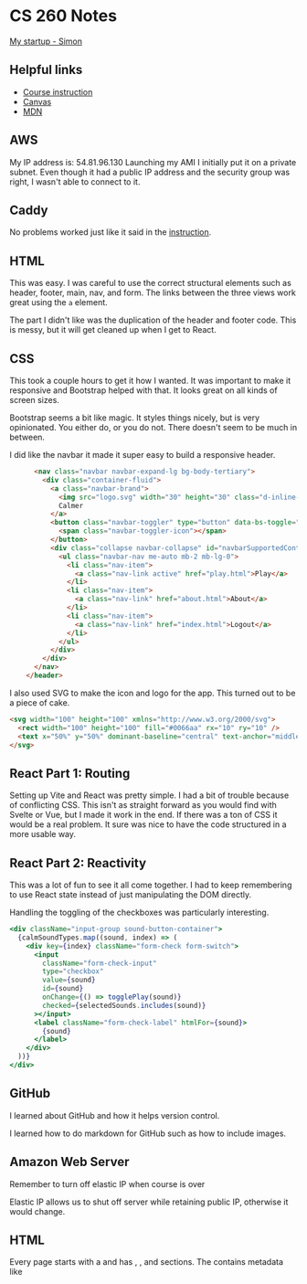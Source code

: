 # CS 260 Notes

[My startup - Simon](https://simon.cs260.click)

## Helpful links

- [Course instruction](https://github.com/webprogramming260)
- [Canvas](https://byu.instructure.com)
- [MDN](https://developer.mozilla.org)

## AWS

My IP address is: 54.81.96.130
Launching my AMI I initially put it on a private subnet. Even though it had a public IP address and the security group was right, I wasn't able to connect to it.

## Caddy

No problems worked just like it said in the [instruction](https://github.com/webprogramming260/.github/blob/main/profile/webServers/https/https.md).

## HTML

This was easy. I was careful to use the correct structural elements such as header, footer, main, nav, and form. The links between the three views work great using the `a` element.

The part I didn't like was the duplication of the header and footer code. This is messy, but it will get cleaned up when I get to React.

## CSS

This took a couple hours to get it how I wanted. It was important to make it responsive and Bootstrap helped with that. It looks great on all kinds of screen sizes.

Bootstrap seems a bit like magic. It styles things nicely, but is very opinionated. You either do, or you do not. There doesn't seem to be much in between.

I did like the navbar it made it super easy to build a responsive header.

```html
      <nav class="navbar navbar-expand-lg bg-body-tertiary">
        <div class="container-fluid">
          <a class="navbar-brand">
            <img src="logo.svg" width="30" height="30" class="d-inline-block align-top" alt="" />
            Calmer
          </a>
          <button class="navbar-toggler" type="button" data-bs-toggle="collapse" data-bs-target="#navbarSupportedContent">
            <span class="navbar-toggler-icon"></span>
          </button>
          <div class="collapse navbar-collapse" id="navbarSupportedContent">
            <ul class="navbar-nav me-auto mb-2 mb-lg-0">
              <li class="nav-item">
                <a class="nav-link active" href="play.html">Play</a>
              </li>
              <li class="nav-item">
                <a class="nav-link" href="about.html">About</a>
              </li>
              <li class="nav-item">
                <a class="nav-link" href="index.html">Logout</a>
              </li>
            </ul>
          </div>
        </div>
      </nav>
    </header>
```

I also used SVG to make the icon and logo for the app. This turned out to be a piece of cake.

```html
<svg width="100" height="100" xmlns="http://www.w3.org/2000/svg">
  <rect width="100" height="100" fill="#0066aa" rx="10" ry="10" />
  <text x="50%" y="50%" dominant-baseline="central" text-anchor="middle" font-size="72" font-family="Arial" fill="white">C</text>
</svg>
```

## React Part 1: Routing

Setting up Vite and React was pretty simple. I had a bit of trouble because of conflicting CSS. This isn't as straight forward as you would find with Svelte or Vue, but I made it work in the end. If there was a ton of CSS it would be a real problem. It sure was nice to have the code structured in a more usable way.

## React Part 2: Reactivity

This was a lot of fun to see it all come together. I had to keep remembering to use React state instead of just manipulating the DOM directly.

Handling the toggling of the checkboxes was particularly interesting.

```jsx
<div className="input-group sound-button-container">
  {calmSoundTypes.map((sound, index) => (
    <div key={index} className="form-check form-switch">
      <input
        className="form-check-input"
        type="checkbox"
        value={sound}
        id={sound}
        onChange={() => togglePlay(sound)}
        checked={selectedSounds.includes(sound)}
      ></input>
      <label className="form-check-label" htmlFor={sound}>
        {sound}
      </label>
    </div>
  ))}
</div>
```

## GitHub

I learned about GitHub and how it helps version control.

I learned how to do markdown for GitHub such as how to include images.

## Amazon Web Server

Remember to turn off elastic IP when course is over

Elastic IP allows us to shut off server while retaining public IP, otherwise it would change.

## HTML

Every page starts with a <!DOCTYPE html> and has <html>, <head>, and <body> sections.
The <head> contains metadata like <title>, <meta>, and links to styles or scripts.
The <body> contains all the visible content of the webpage.
Use heading tags (<h1>–<h6>) for titles and to give structure to content.
Use <p> for paragraphs of text instead of just line breaks.
Use <ul> and <ol> with <li> for lists, including navigation menus.
Use <a> for hyperlinks to other pages or websites.
Use <table>, <thead>, <tbody>, <tr>, <th>, and <td> for tabular data.
Use <form>, <input>, <button>, and <label> for user input.
Use <header>, <nav>, <main>, <section>, and <footer> for semantic page layout.

## Simon deployment

I can study the basics of how I can use HTML with the provided simon code.
I can deploy files to my website using the following command: ./deployFiles.sh -k <yourpemkey> -h <yourdomain> -s simon

## CSS Selectors

Use element selectors (like body, h1, section) to style by tag name.
Use the wildcard * to select all elements at once.
Use combinators to define relationships:
  section h2 selects all h2 inside section.
  section > p selects p directly inside section.
  h2 ~ p selects p siblings that follow an h2.
  div + p selects the p immediately after a div.
Use class selectors with a period (.classname) to target elements by class.
Use ID selectors with a hash (#idname) to target unique elements.
Use attribute selectors like [href], [class="summary"], or [href*="https://"] to style based on attributes.
Use pseudo selectors like :hover, :visited, :first-child, or :nth-child() to style based on state, position, or interaction.

## CSS Declarations

CSS declarations define a property and value for selected elements.
Common properties: background, border, text color, font, spacing (margin, padding), size (width, height), layout (display, flex, grid, float, position), and effects (shadow, transform, opacity, overflow).
Units can be absolute (px, pt, in, cm), relative (%, em, rem, ex), or viewport-based (vw, vh, vmin, vmax).
Colors can be defined by keywords (red, blue), hex codes, RGB/RGBA functions, or HSL/HSLA functions.

## CSS Fonts

Fonts affect readability and design quality — good fonts improve user experience, bad fonts drive users away.
Use font-family to define fonts. Provide an ordered list so the browser uses the first available font.
Main font families:
  Serif (with decorative strokes).
  Sans-serif (clean, no strokes).
  Monospace / fixed (equal-width characters, good for code/data).
  Symbol (icons, arrows, emojis).
Fonts can be imported instead of relying only on system defaults.
  Use @font-face to load a custom font from your server.
  Use @import (e.g., Google Fonts) to load hosted fonts easily.

## CSS Animations:

CSS animations make elements feel interactive and alive.
Use animation properties (animation-name, animation-duration, etc.) with @keyframes to define changes over time.
Keyframes describe what properties change at certain points (e.g., from, to, or percentages).
CSS automatically interpolates smooth transitions between defined keyframes.
Animations can be simple (fade, grow, move) or complex (bouncing, looping, multi-step).
Useful for enhancing UI, drawing attention, or adding personality (e.g., text zooming, floating clouds, animated watch).

## CSS Responsive Design:

Responsive design makes layouts adapt to different screen sizes and orientations (desktop, mobile, kiosks, car dashboards).
Display property controls how elements render:
none hides the element.
block fills parent width (default for div, p).
inline fits content size (default for span, b).
flex arranges children in flexible rows/columns.
grid arranges children in a grid layout.
Viewport meta tag ensures mobile browsers don’t auto-scale and lets CSS handle responsiveness.
Float moves elements left or right, allowing text/content to wrap around them.
Media queries (@media) apply CSS rules based on device size or orientation (e.g., hide elements in portrait mode).
Flexbox and Grid are modern display systems that automatically adapt layout to different screen sizes.

## CSS Grid:

Use display: grid to arrange child elements in a grid layout.
Define columns and rows with grid-template-columns, grid-auto-rows, and control spacing with grid-gap.
Grid is responsive and uses fractional units (fr) to share available space.

## CSS Flex:

Flexbox is used to create layouts that adapt responsively as the window resizes or orientation changes.
Use display: flex on a container to enable flex layout for its children.
Control the direction with flex-direction:
  row arranges children side by side.
  column arranges children vertically.
Use the flex property to control how children grow or shrink:
  flex: 0 80px → fixed size (does not grow, base size 80px).
  flex: 1 → flexible, takes up remaining space.
  Ratios (e.g., flex: 1 vs flex: 3) divide space proportionally.
Typical usage:
  Header and footer: fixed sizes.
  Main content area: flex grows to fill remaining space.
  Nested flex containers allow side-by-side sections.
Flexbox is especially useful for splitting areas of an app (e.g., controls vs content) while keeping proportions consistent as the screen resizes.
Combine with media queries for responsiveness:
  Change orientation (flex-direction: column) in portrait mode.
  Hide elements (e.g., header, footer) when viewport is too small.

## CSS debug:

Use the browser’s developer tools (e.g., Chrome DevTools) to inspect HTML and CSS when things don’t render as expected.
Right-click → Inspect opens the debugger; the Elements tab shows HTML, applied styles, and the CSS box model.
Hovering over elements highlights padding, borders, and margins directly in the page.
The Styles pane shows active and inherited CSS; you can edit or add properties live to test changes without editing files.
Common debugging issues include default margins, padding, or overflow — reset them when needed.
Debugging lets you experiment, visualize layout problems, and even learn from other websites by inspecting their CSS.

## CSS Framework

CSS frameworks bundle common patterns and components to speed up development and provide consistent user experiences.
Popular frameworks:
  Tailwind CSS
    Utility-first approach — styling is applied directly to HTML via small classes.
    Lightweight and flexible, avoids heavy predefined components.
    Growing rapidly in popularity (especially with Tailwind UI).
  Bootstrap
    Long-established and widely used.
    Provides a large set of responsive, pre-styled components.
    Easy to add via CDN links; advanced features may require Bootstrap’s JavaScript.
    Very consistent look, but can make sites feel generic.
Frameworks reduce setup time but may limit uniqueness if overused.

## React Vite

Benefits:
Fast dev server with hot module replacement (HMR).
Built-in support for React, JSX, TypeScript, CSS preprocessors.
Minimal configuration via command-line interface (CLI).
Great for both prototyping and production-ready apps.

Creating a React app with Vite:
npm create vite@latest demoVite -- --template react
cd demoVite
npm install
npm run dev
demoVite folder created with all necessary config.
npm run dev launches local HTTP server with live reload.
Press o to open in browser, q to quit, h for help.

Key files and folders:
index.html — Main HTML file with root element (#root) for React.
main.jsx — Entry point that renders <App/> into #root.
App.jsx — Top-level React component (e.g., counter).
vite.config.js — Vite settings (e.g., React plugin).
package.json — Scripts and dependencies.
dist/ — Output folder after production build.
src/ — Main source files, including JSX and CSS.
public/ — Static assets (e.g., logos, favicons).

JSX vs JS:
Use .jsx for files containing JSX (preferred for editor support).
.js is fine for regular JavaScript files.

Production build:
npm run build
Transpiles, minifies, and bundles assets to dist/.
vite build prepares code for deployment.
Used in scripts like deployReact.sh to publish production-ready apps.

Common assignment changes:
Modify CSS (App.css / index.css) to change colors.
Replace <App/> text with your name.
Change counter to increment by 10 instead of 1.

Vite speeds up development and offers a modern alternative to older bundlers like Webpack. Great choice for React apps in both learning and production.

## React Components

React components modularize application functionality and reflect the UI a user interacts with.
They support code reuse and make complex UIs manageable through composable components.

Rendering JSX
Components return JSX which defines what appears in the browser.
JSX inside a component is rendered and injected into the DOM.
Example:
JSX:
<div>Component: <Demo /></div>
Component:
function Demo() {
  const who = 'world';
  return <b>Hello {who}</b>;
}
Resulting HTML:
<div>Component: <b>Hello world</b></div>
JSX without components
JSX can be stored in variables and rendered directly.
const hello = <div>Hello</div>;
const root = ReactDOM.createRoot(document.getElementById('root'));
root.render(hello);
Result: <div>Hello</div>

Styling Components
Use external CSS files for styling rather than inline styles.
Import CSS in your component file.
Use className instead of class (since class is a JS keyword).
index.css:
div {
  font-family: sans-serif;
}
.code {
  color: green;
}
JSX using styles:
import './index.css';
function App() {
  return (
    <div>
      <pre className='code'>console.log(1+1);</pre>
      <p>Simple math</p>
    </div>
  );
}

Child Components
Components can render other components, forming a nested tree.
Promotes clean structure and separation of concerns.

Properties (Props)
Props are values passed into components as attributes.
Accessible in the component as the props object.

State
State is internal to a component and managed with the useState hook.
useState returns a variable and a function to update it.
Changing state triggers a re-render of the component.

Reactivity
React components re-render when props or state change.
This is the core of React's reactive UI system.
Changes trigger the render function of the component and its children.

## React router

Routers provide navigation for single-page applications (SPAs) without needing to load new HTML pages.
They allow you to define paths, manage components for each path, and maintain application state between route changes.

Multi-page apps
Each route loads a separate HTML page.
Shared UI like headers and footers must be duplicated or injected server-side.

Single-page apps (SPAs)
Load a single HTML page and dynamically update the DOM using JavaScript.
Routers simulate navigation by swapping components based on the URL.
Preserves state and avoids repeated server requests.

React Router
React does not include a built-in router.
The most commonly used router is react-router-dom.
It is built on top of the core react-router project.
Do not confuse react-router-dom with react-router when reading documentation.

Key components in react-router-dom
BrowserRouter: wraps the entire app to enable routing.
Routes: defines route paths and which component to render.
Route: maps a path to a specific component.
NavLink or Link: clickable elements to trigger route changes.

Example component structure
Page: takes a color prop and renders a styled div.
App: wraps everything in BrowserRouter. Contains a nav with NavLinks and a main section with Routes and Route components.
Clicking a NavLink updates the URL and renders the corresponding Page component without reloading the page.

Installation
To use react-router-dom, install it using npm install react-router-dom.
Import necessary modules from react-router-dom into your app file.
Replace your main App structure with BrowserRouter, Routes, and NavLinks.

CSS styling
Create a styles.css file with layout and link styles.
Apply classes like app, nav, page, and use a consistent font and spacing.
Style NavLink elements to change appearance on hover.
Use className instead of class when writing JSX.

Running the app
Start the dev server using npm run dev.
Open the app in your browser.
Clicking different links will update the browser URL.
React uses the location API to match routes and display the right components.
No page reloads occur. Only the DOM is updated.

## Javascript Arrays

Arrays are zero indexed

## Topics from questions for midterm to fully flesh out my notes

Common Tags:
  html - Root element of an HTML page
  head - Contains metadata, links, and scripts
  body - Contains all visible content
  div - Block-level container for grouping content
  span - Inline container for styling small pieces of text
  p - Paragraph
  h1–h6 - Headings (1 = largest)
  ol - Ordered list (numbered)
  ul - Unordered list (bulleted)
  li - List item
  a - Hyperlink
  img - Image
  link - Connects external files such as CSS
  script - Includes or embeds JavaScript

Linking Resources:
  <link rel="stylesheet" href="styles.css"> <script src="app.js"></script>

Image with Link:
  <a href="https://example.com">
  <img src="image.jpg" alt="Example">
  </a>

Doctype Declaration:
  <!DOCTYPE html>